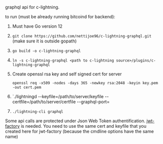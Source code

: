 graphql api for c-lightning. 


to run (must be already running bitcoind for backend):

1. Must have Go version 12

2. `git clone https://github.com/nettijoe96/c-lightning-graphql.git` (make sure it is outside gopath)

3. `go build -o c-lightning-graphql`

4. `ln -s c-lightning-graphql <path to c-lightning source>/plugins/c-lightning-graphql`

5. Create openssl rsa key and self signed cert for server

    `openssl req -x509 -nodes -days 365 -newkey rsa:2048 -keyin key.pem -out cert.pem`

6.  `./lightningd --keyfile=/path/to/server/keyfile --certfile=/path/to/server/certfile --graphql-port=<port> 

7. `./lightning-cli graphql`

Some api calls are protected under Json Web Token authentification. [jwt-factory](https://github.com/nettijoe96/jwt-factory) is needed. You need to use the same cert and keyfile that you created here for jwt-factory (because the cmdline options have the same name)

